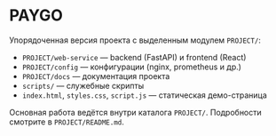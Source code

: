 # PAYGO

Упорядоченная версия проекта с выделенным модулем `PROJECT/`:

- `PROJECT/web-service` — backend (FastAPI) и frontend (React)
- `PROJECT/config` — конфигурации (nginx, prometheus и др.)
- `PROJECT/docs` — документация проекта
- `scripts/` — служебные скрипты
- `index.html`, `styles.css`, `script.js` — статическая демо-страница

Основная работа ведётся внутри каталога `PROJECT/`. Подробности смотрите в `PROJECT/README.md`.
